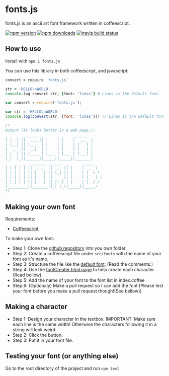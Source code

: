 fonts.js
=========
fonts.js is an ascii art font framework written in coffeescript.

[![npm version][npm version]][npm link]
[![npm downloads][npm image]][npm link]
[![travis build status][travis image]][travis link]

How to use
----------
Install with `npm i fonts.js`

You can use this library in both coffeescript, and javascript:
```coffeescript
convert = require 'fonts.js'

str = 'HELLO\nWORLD'
console.log convert str, {font: 'lines'} # Lines is the default font.
```
```javascript
var convert = require('fonts.js');

var str = 'HELLO\nWORLD'
console.log(convert(str, {font: 'lines'})) // Lines is the default font.
```
```javascript
/*
Output (It looks better in a web page.):
_    _  ______  _      _      _______
| |  | ||  ____|| |    | |    |  ___  |
| |__| || |__   | |    | |    | |   | |
|  __  ||  __|  | |    | |    | |   | |
| |  | || |____ | |___ | |___ | |___| |
|_|  |_||______||_____||_____||_______|
_   _   _  _______  _____  _      _____
| | | | | ||  ___  ||  _  || |    |  __ \
| | | | | || |   | || |_| || |    | |  \ \
| | | | | || |   | ||    _|| |    | |   | |
| |_| |_| || |___| || |\ \ | |___ | |__/ /
|_________||_______||_| \_\|_____||_____/
*/
```

Making your own font
--------------------
Requirements:
* [Coffeescript](http://coffeescript.org/)

To make your own font:
* Step 1: Clone the [github repository](https://github.com/1p6/fonts.js/) into you own folder.
* Step 2: Create a coffeescript file under `src/fonts` with the name of your font as it's name.
* Step 3: Structure the file like the [default font](https://github.com/1p6/fonts.js/blob/master/src/fonts/lines.coffee). (Read the comments.)
* Step 4: Use the [fontCreater html page](https://github.com/1p6/fonts.js/blob/master/fontCreater.html) to help create each character.(Read bellow).
* Step 5: Add the name of your font to the font list in index.coffee
* Step 6: (Optionaly) Make a pull request so I can add the font.(Please test your font before you make a pull request though!(See bellow))

Making a character
------------------
* Step 1: Design your character in the textbox. IMPORTANT: Make sure each line is the same width!
  Otherwise the characters following it in a string will look weird.
* Step 2: Click the button.
* Step 3: Put it in your font file.

Testing your font (or anything else)
-----------------
Go to the root directory of the project and run `npm test`

[travis image]: https://img.shields.io/travis/1p6/fonts.js.svg
[travis link]: https://travis-ci.org/1p6/fonts.js
[npm image]: https://img.shields.io/npm/dm/fonts.js.svg
[npm link]: https://www.npmjs.com/package/fonts.js
[npm version]: https://img.shields.io/npm/v/fonts.js.svg
